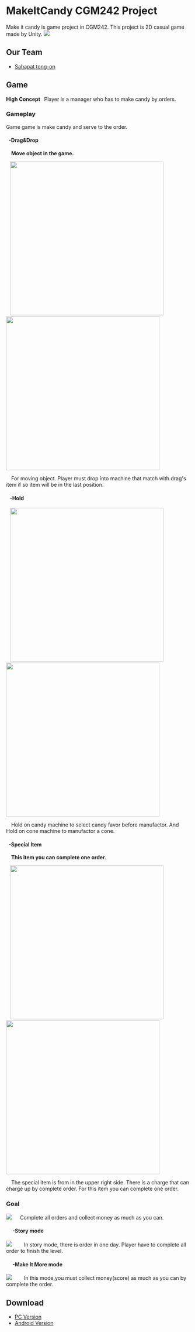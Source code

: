 # MakeItCandy CGM242 Project
Make it candy is game project in CGM242. This project is 2D casual game made by Unity.
<img src="https://github.com/Sahapat/MakeItCandy-Android-/blob/master/Captures/Game.jpg">
## Our Team
- [Sahapat tong-on](https://www.facebook.com/sahapat.tongon)
## Game
<strong>High Concept</strong> &ensp;Player is a manager who has to make candy by orders.

### Gameplay
Game game is make candy and serve to the order. <br>
#### &ensp;-Drag&Drop
&emsp;<strong>Move object in the game.</strong><br>

<p float="left">
    &ensp;
    <img src="https://github.com/Sahapat/MakeItCandy-Android-/blob/master/Captures/Drag%26Drop.gif" width="420"/>
    &emsp;
    <img src="https://github.com/Sahapat/MakeItCandy-Android-/blob/master/Captures/Drag%26Drop-Fail-.gif" width="420"/>
</p>
&emsp;For moving object. Player must drop into machine that match with drag's item if so item will be in the last position.

#### &ensp; -Hold

<p float="left">
    &ensp;
    <img src="https://github.com/Sahapat/MakeItCandy-Android-/blob/master/Captures/Candy_hold.gif" width="420"/>
    &emsp;
    <img src="https://github.com/Sahapat/MakeItCandy-Android-/blob/master/Captures/Cone_hold.gif" width="420"/>
</p>
&emsp;Hold on candy machine to select candy favor before manufactor. And Hold on cone machine to manufactor a cone.

#### &ensp;-Special Item
&emsp;<strong>This item you can complete one order.</strong><br>

<p float="left">
    &ensp;
    <img src="https://github.com/Sahapat/MakeItCandy-Android-/blob/master/Captures/SpecialItem_2.jpg" width="420"/>
    &emsp;
    <img src="https://github.com/Sahapat/MakeItCandy-Android-/blob/master/Captures/SpecialItem.jpg" width="420"/>
</p>
&emsp;The special item is from in the upper right side. There is a charge that can charge up by complete order. For this item you can complete one order.

### Goal
<img src="https://github.com/Sahapat/MakeItCandy-Android-/blob/master/Captures/CompleteOrder.gif">
&emsp; Complete all orders and collect money as much as you can.

#### &emsp; -Story mode
<img src="https://github.com/Sahapat/MakeItCandy-Android-/blob/master/Captures/Pass.jpg">
&emsp; &ensp; In story mode, there is order in one day. Player have to complete all order to finish the level.

#### &emsp; -Make It More mode
<img src="https://github.com/Sahapat/MakeItCandy-Android-/blob/master/Captures/TimeOut.jpg">
&emsp; &ensp; In this mode,you must collect money(score) as much as you can by complete the order.

## Download
- [PC Version](https://drive.google.com/uc?export=download&id=1-Ig1glL2Vo27uG4uN1b4QfHHPTtUVbOS)
- [Android Version](https://drive.google.com/uc?export=download&id=10f9uNggEUPdQoKuhYUGCKjU0iPs8q6fV)